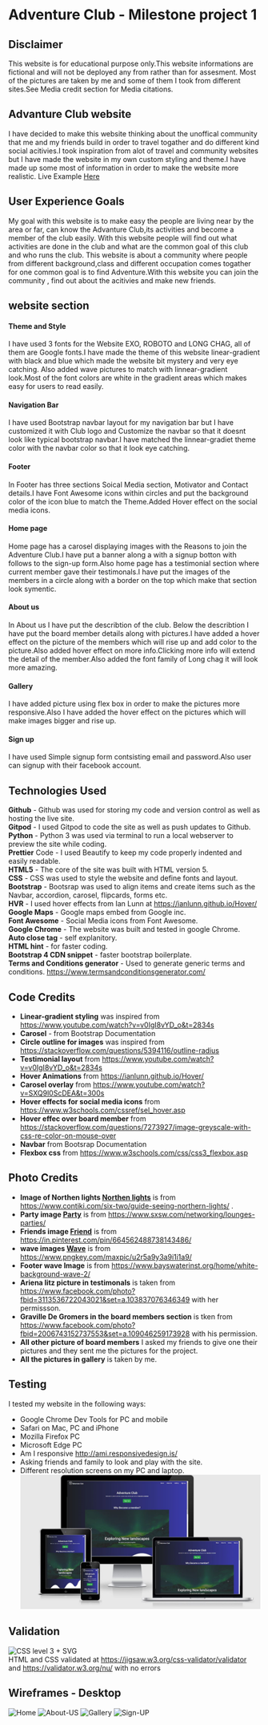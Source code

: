 # Adventure Club - Milestone project 1

## Disclaimer
This website is for educational purpose only.This website informations are fictional and will not be deployed any from rather than for assesment.
Most of the pictures are taken by me and some of them I took from different sites.See Media credit section for Media citations.

## Advanture Club website
I have decided to make this website thinking about the unoffical community that me and my friends build 
in order to travel togather and do different kind social acitivies.I took inspiration from alot of travel and 
community websites but I have made the website in my own custom styling and theme.I have made up some most of information
in order to make the website more realistic.
Live Example [Here](https://kushal118.github.io/milestone-project/)

## User Experience Goals
My goal with this website is to make easy the people are living near by the area or far, 
can know the Advanture Club,its activities and become a member of the club easily. With 
this website people will find out what activities are done in the club and what are the common goal of this club and 
who runs the club.
This website is about a community where people from different background,class and different occupation comes 
togather for one common goal is to find Adventure.With this website you can join the community , 
find out about the acitivies and make new friends.

## website section
#### Theme and Style
I have used 3 fonts for the Website EXO, ROBOTO and LONG CHAG, all of them are Google fonts.I have made the 
theme of this website linear-gradient with black and blue which made the website bit mystery and very eye catching.
Also added wave pictures to match with linnear-gradient look.Most of the font colors are white in the gradient areas which makes
easy for users to read easily.
#### Navigation Bar
I have used Bootstrap navbar layout for my navigation bar but I have customized it with Club logo and Customize the navbar so that it doesnt look
like typical bootstrap navbar.I have matched the linnear-gradiet theme color with the navbar color so that it look eye catching.
#### Footer 
In Footer has three sections Soical Media section, Motivator and Contact details.I have Font Awesome icons within circles and put the  background color of the 
icon blue to match the Theme.Added Hover effect on the social media icons.
#### Home page
Home page has  a carosel displaying images with the Reasons to join the Adventure Club.I have put a banner along a with a signup botton with follows to the
sign-up form.Also home page has a testimonial section where current member gave their testimonals.I have put the images of the members in a circle along with
a border on the top which make that section look symentic.
#### About us
In About us I have put the describtion of the club. Below the describtion I have put the board member details along with pictures.I have added a hover effect on the picture of the members which will rise up and add color to the picture.Also added hover effect on more info.Clicking more info will extend the detail of the member.Also added the font family of Long chag it will look more amazing.
#### Gallery 
I have added picture using flex box in order to make the pictures more responsive.Also I have added the hover effect on the pictures which will make images bigger and rise up.
#### Sign up
I have used Simple signup form contsisting email and password.Also user can signup with their facebook account.
## Technologies Used
**Github** - Github was used for storing my code and version control as well as hosting the live site.  
**Gitpod** - I used Gitpod to code the site as well as push updates to Github.  
**Python** - Python 3 was used via terminal to run a local webserver to preview the site while coding.  
**Prettier** Code - I used Beautify to keep my code properly indented and easily readable.  
**HTML5** - The core of the site was built with HTML version 5.  
**CSS** - CSS was used to style the website and define fonts and layout.  
**Bootstrap** - Bootsrap was used to align items and create items such as the Navbar, accordion, carosel, flipcards, forms etc.   
**HVR** - I used hover effects from Ian Lunn at https://ianlunn.github.io/Hover/  
**Google Maps** - Google maps embed from Google inc.  
**Font Awesome** - Social Media icons from Font Awesome.  
**Google Chrome** - The website was built and tested in google Chrome.  
**Auto close tag** - self explanitory.  
**HTML hint** - for faster coding.  
**Bootstrap 4 CDN snippet** - faster bootstrap boilerplate.  
**Terms and Conditions generator** - Used to generate generic terms and conditions. https://www.termsandconditionsgenerator.com/
## Code Credits
- **Linear-gradient styling** was inspired from https://www.youtube.com/watch?v=v0IgI8vYD_o&t=2834s
- **Carosel** - from Bootstrap Documentation
- **Circle outline for images** was inspired from https://stackoverflow.com/questions/5394116/outline-radius
- **Testimonial layout** from https://www.youtube.com/watch?v=v0IgI8vYD_o&t=2834s
- **Hover Animations** from https://ianlunn.github.io/Hover/
- **Carosel overlay** from https://www.youtube.com/watch?v=SXQ9l0ScDEA&t=300s
- **Hover effects for social media icons** from https://www.w3schools.com/cssref/sel_hover.asp
- **Hover effec over board member** from https://stackoverflow.com/questions/7273927/image-greyscale-with-css-re-color-on-mouse-over
- **Navbar** from Bootsrap Documentation
- **Flexbox css** from https://www.w3schools.com/css/css3_flexbox.asp
## Photo Credits
- **Image of Northen lights [Northen lights](https://www.contiki.com/six-two/wp-content/uploads/2017/09/1440-iceland-2111811_1920.png)** is from https://www.contiki.com/six-two/guide-seeing-northern-lights/ .
- **Party image [Party](https://www.sxsw.com/wp-content/uploads/2019/06/SXSW-Party-photo-by-aaron-rogosin.png)** is from https://www.sxsw.com/networking/lounges-parties/
- **Friends image [Friend](https://i.pinimg.com/originals/58/39/0d/58390d37a10ec77346b7ad3ed6ac7a48.jpg)** is from https://in.pinterest.com/pin/664562488738143486/
- **wave images [Wave](https://www.pngkey.com/png/full/516-5161226_social-media-management-management.png)** is from https://www.pngkey.com/maxpic/u2r5a9y3a9i1i1a9/
- **Footer wave Image** is from https://www.bayswaterinst.org/home/white-background-wave-2/
- **Ariena litz picture in testimonals** is taken from https://www.facebook.com/photo?fbid=3113536722043021&set=a.103837076346349 with her permissson.
- **Graville De Gromers in the board members section** is tken from https://www.facebook.com/photo?fbid=2006743152737553&set=a.109046259173928 with his permission.
- **All other picture of board members** I asked my friends to give one their pictures and they sent me the pictures for the project.
- **All the pictures in gallery** is taken by me.



## Testing
I tested my website in the following ways:
- Google Chrome Dev Tools for PC and mobile
- Safari on Mac, PC and iPhone
- Mozilla Firefox PC
- Microsoft Edge PC
- Am I responsive http://ami.responsivedesign.is/
- Asking friends and family to look and play with the site. 
- Different resolution screens on my PC and laptop.  
![Am I Responsive?](assets/images/mockups.JPG)
## Validation

![CSS level 3 + SVG](http://jigsaw.w3.org/css-validator/images/vcss)  
HTML and CSS validated at https://jigsaw.w3.org/css-validator/validator and https://validator.w3.org/nu/ with no errors

## Wireframes - Desktop
![Home](https://i.ibb.co/WtD5Cxw/Home.jpg)
![About-US](https://i.ibb.co/n3KHZ4j/About.jpg)
![Gallery](https://i.ibb.co/7zY92NV/gallery.jpg)
![Sign-UP](https://i.ibb.co/RpkFDLG/signup.jpg)


